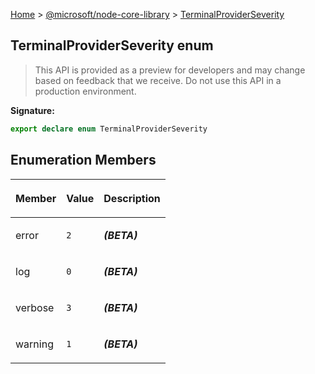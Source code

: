 [Home](./index) &gt; [@microsoft/node-core-library](./node-core-library.md) &gt; [TerminalProviderSeverity](./node-core-library.terminalproviderseverity.md)

## TerminalProviderSeverity enum

> This API is provided as a preview for developers and may change based on feedback that we receive. Do not use this API in a production environment.
> 


<b>Signature:</b>

```typescript
export declare enum TerminalProviderSeverity 
```

## Enumeration Members

|  <p>Member</p> | <p>Value</p> | <p>Description</p> |
|  --- | --- | --- |
|  <p>error</p> | <p>`2`</p> | <p><b><i>(BETA)</i></b></p> |
|  <p>log</p> | <p>`0`</p> | <p><b><i>(BETA)</i></b></p> |
|  <p>verbose</p> | <p>`3`</p> | <p><b><i>(BETA)</i></b></p> |
|  <p>warning</p> | <p>`1`</p> | <p><b><i>(BETA)</i></b></p> |

